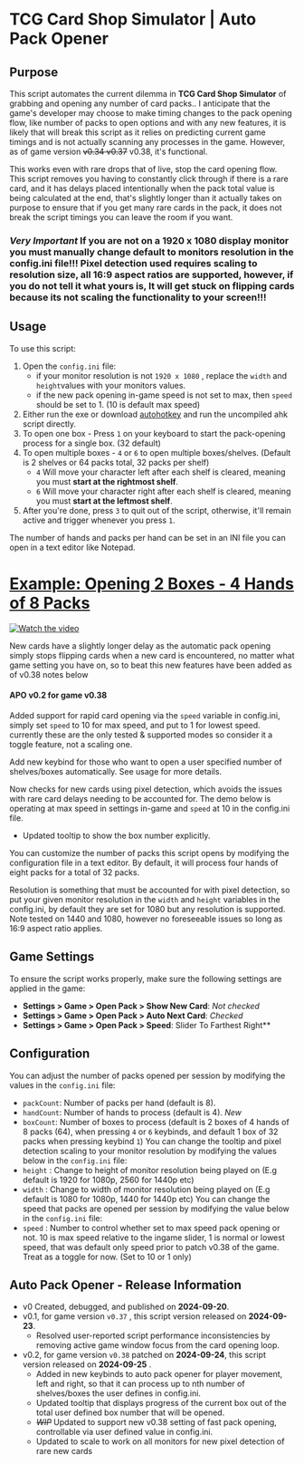 # TCG Card Shop Simulator | Auto Pack Opener

## Purpose
This script automates the current dilemma in **TCG Card Shop Simulator** of grabbing and opening any number of card packs.. I anticipate that the game's developer may choose to make timing changes to the pack opening flow, like number of packs to open options and with any new features, it is likely that will break this script as it relies on predicting current game timings and is not actually scanning any processes in the game. However, as of game version ~~v0.34 v0.37~~ v0.38, it's functional.

This works even with rare drops that of live, stop the card opening flow. This script removes you having to constantly click through if there is a rare card, and it has delays placed intentionally when the pack total value is being calculated at the end, that's slightly longer than it actually takes on purpose to ensure that if you get many rare cards in the pack, it does not break the script timings you can leave the room if you want. 
### *Very Important* If you are not on a 1920 x 1080 display monitor you must manually change default to monitors resolution in the config.ini file!!! Pixel detection used requires scaling to resolution size, all 16:9 aspect ratios are supported, however, if you do not tell it what yours is, It will get stuck on flipping cards because its not scaling the functionality to your screen!!!
## Usage
To use this script:
1. Open the `config.ini` file:
   - if your monitor resolution is not `1920 x 1080` , replace the `width` and `height`values with your monitors values.
   - if the new pack opening in-game speed is not set to max, then `speed` should be set to 1. (10 is default max speed)
2. Either run the exe or download [autohotkey](https://www.autohotkey.com/) and run the uncompiled ahk script directly.
3. To open one box - Press `1` on your keyboard to start the pack-opening process for a single box. (32 default)
3. To open multiple boxes - `4` or `6` to open multiple boxes/shelves. (Default is 2 shelves or 64 packs total, 32 packs per shelf)
   - `4` Will move your character left after each shelf is cleared, meaning you must **start at the rightmost shelf**.
   - `6` Will move your character right after each shelf is cleared, meaning you must **start at the leftmost shelf**.
4. After you're done, press `3` to quit out of the script, otherwise, it'll remain active and trigger whenever you press `1`.

The number of hands and packs per hand can be set in an INI file you can open in a text editor like Notepad.
# [Example: Opening 2 Boxes - 4 Hands of 8 Packs](https://youtu.be/yAKYqAP0y3w)
[![Watch the video](https://img.youtube.com/vi/G3QEsq1QnkQ/maxresdefault.jpg)](https://youtu.be/yAKYqAP0y3w)


New cards have a slightly longer delay as the automatic pack opening simply stops flipping cards when a new card is encountered, no matter what game setting you have on, so to beat this new features have been added as of v0.38 notes below

#### APO v0.2 for game v0.38

Added support for rapid card opening via the `speed` variable in config.ini, simply set `speed` to 10 for max speed, and put to 1 for lowest speed. currently these are the only tested & supported modes so consider it a toggle feature, not a scaling one.

Add new keybind for those who want to open a user specified number of shelves/boxes automatically. See usage for more details.

Now checks for new cards using pixel detection, which avoids the issues with rare card delays needing to be accounted for. The demo below is operating at max speed in settings in-game and `speed` at 10 in the config.ini file.
   - Updated tooltip to show the box number explicitly.
    
You can customize the number of packs this script opens by modifying the configuration file in a text editor. By default, it will process four hands of eight packs for a total of 32 packs.

Resolution is something that must be accounted for with pixel detection, so put your given monitor resolution in the `width` and `height` variables in the config.ini, by default they are set for 1080 but any resolution is supported. Note tested on 1440 and 1080, however no foreseeable issues so long as 16:9 aspect ratio applies.

## Game Settings
To ensure the script works properly, make sure the following settings are applied in the game:

- **Settings > Game > Open Pack > Show New Card**: *Not checked*
- **Settings > Game > Open Pack > Auto Next Card**: *Checked*
- **Settings > Game > Open Pack > Speed**: Slider To Farthest Right**  

## Configuration
You can adjust the number of packs opened per session by modifying the values in the `config.ini` file:
- `packCount`: Number of packs per hand (default is 8).
- `handCount`: Number of hands to process (default is 4).
_*New*_
- `boxCount`: Number of boxes to process (default is 2 boxes of 4 hands of 8 packs (64), when pressing `4` or `6` keybinds, and default 1 box of 32 packs when pressing  keybind `1`)
You can change the tooltip and pixel detection scaling to your monitor resolution by modifying the values below in the `config.ini` file:
- `height` : Change to height of monitor resolution being played on (E.g default is 1920 for 1080p, 2560 for 1440p etc)
- `width` : Change to width of monitor resolution being played on (E.g default is 1080 for 1080p, 1440 for 1440p etc)
You can change the speed that packs are opened per session by modifying the value below in the `config.ini` file:
- `speed` : Number to control whether set to max speed pack opening or not. 10 is max speed relative to the ingame slider, 1 is normal or lowest speed, that was default only speed prior to patch v0.38 of the game. Treat as a toggle for now. (Set to 10 or 1 only)

## Auto Pack Opener - Release Information
- v0 Created, debugged, and published on **2024-09-20**.
- v0.1, for game version `v0.37` , this script version released on **2024-09-23**.
   - Resolved user-reported script performance inconsistencies by removing active game window focus from the card opening loop.
- v0.2, for game version `v0.38` patched on **2024-09-24**, this script version released on **2024-09-25** .
    - Added in new keybinds to auto pack opener for player movement, left and right, so that it can process up to nth number of shelves/boxes the user defines in config.ini.
    - Updated tooltip that displays progress of the current box out of the total user defined box number that will be opened.
    - ~~*WIP*~~ Updated to support new v0.38 setting of fast pack opening, controllable via user defined value in config.ini.
    - Updated to scale to work on all monitors for new pixel detection of rare new cards
   
